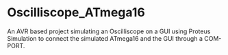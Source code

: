 # Oscilliscope_ATmega16

An AVR based project simulating an Oscilliscope on a GUI using Proteus Simulation 
to connect the simulated ATmega16 and the GUI through a COM-PORT.
